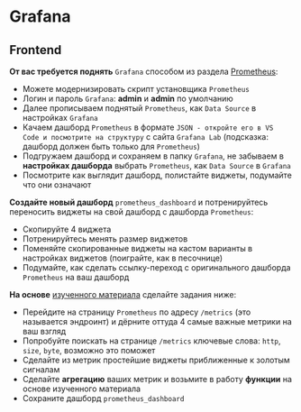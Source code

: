 # Grafana

## Frontend

**От вас требуется поднять** `Grafana` способом из раздела [Prometheus](https://github.com/lamjob1993/linux-monitoring/blob/main/prometheus/Backend.md):
 - Можете модернизировать скрипт установщика `Prometheus`
 - Логин и пароль `Grafana`: **admin** и **admin** по умолчанию 
 - Далее прописываем поднятый `Prometheus`, как `Data Source` в настройках `Grafana`
 - Качаем дашборд `Prometheus` в формате `JSON - откройте его в VS Code и посмотрите на структуру` с сайта `Grafana Lab` (подсказка: дашборд должен быть только для `Prometheus`)
 - Подгружаем дашборд и сохраняем в папку `Grafana`, не забываем в **настройках дашборда** выбрать `Prometheus`, как `Data Source` в `Grafana`
 - Посмотрите как выглядит дашборд, полистайте виджеты, подумайте что они означают

**Создайте новый дашборд** `prometheus_dashboard` и потренируйтесь переносить виджеты на свой дашборд с дашборда `Prometheus`:
   - Скопируйте 4 виджета
   - Потренируйтесь менять размер виджетов
   - Поменяйте скопированные виджеты на кастом варианты в настройках виджетов (поиграйте, как в песочнице)
   - Подумайте, как сделать ссылку-переход с оригинального дашборда `Prometheus` на ваш дашборд
  
**На основе** [изученного материала](https://github.com/lamjob1993/linux-monitoring/blob/main/prometheus/README.md "Основные понятия Prometheus.") сделайте задания ниже:
     
   - Перейдите на страницу `Prometheus` по адресу `/metrics` (это называется эндроинт) и дёрните оттуда 4 самые важные метрики на ваш взгляд
   - Попробуйте поискать на странице `/metrics` ключевые слова: `http`, `size`, `byte`, возможно это поможет
   - Сделайте из метрик простейшие виджеты приближенные к золотым сигналам
   - Сделайте **агрегацию** ваших метрик и возьмите в работу **функции** на основе изученного материала
   - Сохраните дашборд `prometheus_dashboard`
